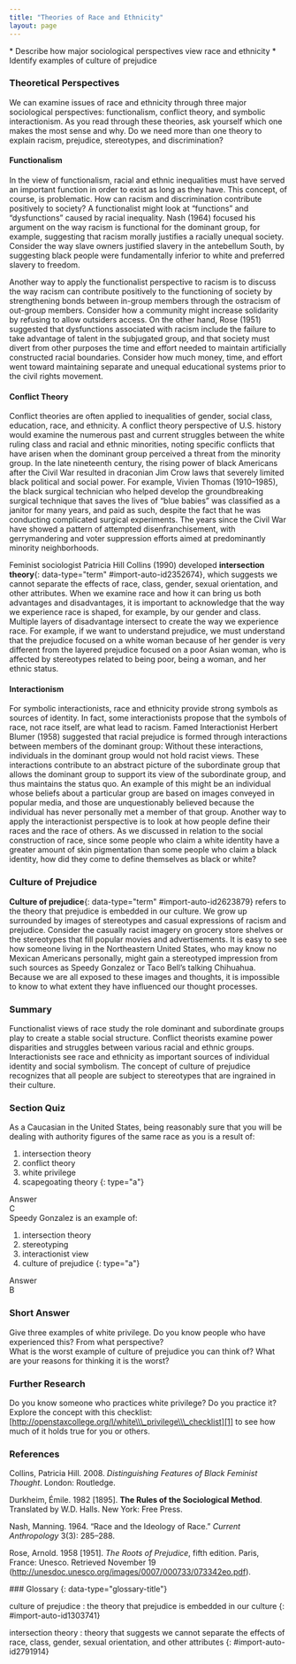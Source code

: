 ```yaml
---
title: "Theories of Race and Ethnicity"
layout: page
---
```



<div data-type="abstract" markdown="1">
* Describe how major sociological perspectives view race and ethnicity
* Identify examples of culture of prejudice

</div>

### Theoretical Perspectives

We can examine issues of race and ethnicity through three major sociological perspectives: functionalism, conflict theory, and symbolic interactionism. As you read through these theories, ask yourself which one makes the most sense and why. Do we need more than one theory to explain racism, prejudice, stereotypes, and discrimination?

#### Functionalism

In the view of functionalism, racial and ethnic inequalities must have served an important function in order to exist as long as they have. This concept, of course, is problematic. How can racism and discrimination contribute positively to society? A functionalist might look at “functions” and “dysfunctions” caused by racial inequality. Nash (1964) focused his argument on the way racism is functional for the dominant group, for example, suggesting that racism morally justifies a racially unequal society. Consider the way slave owners justified slavery in the antebellum South, by suggesting black people were fundamentally inferior to white and preferred slavery to freedom.

Another way to apply the functionalist perspective to racism is to discuss the way racism can contribute positively to the functioning of society by strengthening bonds between in-group members through the ostracism of out-group members. Consider how a community might increase solidarity by refusing to allow outsiders access. On the other hand, Rose (1951) suggested that dysfunctions associated with racism include the failure to take advantage of talent in the subjugated group, and that society must divert from other purposes the time and effort needed to maintain artificially constructed racial boundaries. Consider how much money, time, and effort went toward maintaining separate and unequal educational systems prior to the civil rights movement.

#### Conflict Theory

Conflict theories are often applied to inequalities of gender, social class, education, race, and ethnicity. A conflict theory perspective of U.S. history would examine the numerous past and current struggles between the white ruling class and racial and ethnic minorities, noting specific conflicts that have arisen when the dominant group perceived a threat from the minority group. In the late nineteenth century, the rising power of black Americans after the Civil War resulted in draconian Jim Crow laws that severely limited black political and social power. For example, Vivien Thomas (1910–1985), the black surgical technician who helped develop the groundbreaking surgical technique that saves the lives of “blue babies” was classified as a janitor for many years, and paid as such, despite the fact that he was conducting complicated surgical experiments. The years since the Civil War have showed a pattern of attempted disenfranchisement, with gerrymandering and voter suppression efforts aimed at predominantly minority neighborhoods.

Feminist sociologist Patricia Hill Collins (1990) developed **intersection theory**{: data-type="term" #import-auto-id2352674}, which suggests we cannot separate the effects of race, class, gender, sexual orientation, and other attributes. When we examine race and how it can bring us both advantages and disadvantages, it is important to acknowledge that the way we experience race is shaped, for example, by our gender and class. Multiple layers of disadvantage intersect to create the way we experience race. For example, if we want to understand prejudice, we must understand that the prejudice focused on a white woman because of her gender is very different from the layered prejudice focused on a poor Asian woman, who is affected by stereotypes related to being poor, being a woman, and her ethnic status.

#### Interactionism

For symbolic interactionists, race and ethnicity provide strong symbols as sources of identity. In fact, some interactionists propose that the symbols of race, not race itself, are what lead to racism. Famed Interactionist Herbert Blumer (1958) suggested that racial prejudice is formed through interactions between members of the dominant group: Without these interactions, individuals in the dominant group would not hold racist views. These interactions contribute to an abstract picture of the subordinate group that allows the dominant group to support its view of the subordinate group, and thus maintains the status quo. An example of this might be an individual whose beliefs about a particular group are based on images conveyed in popular media, and those are unquestionably believed because the individual has never personally met a member of that group. Another way to apply the interactionist perspective is to look at how people define their races and the race of others. As we discussed in relation to the social construction of race, since some people who claim a white identity have a greater amount of skin pigmentation than some people who claim a black identity, how did they come to define themselves as black or white?

### Culture of Prejudice

**Culture of prejudice**{: data-type="term" #import-auto-id2623879} refers to the theory that prejudice is embedded in our culture. We grow up surrounded by images of stereotypes and casual expressions of racism and prejudice. Consider the casually racist imagery on grocery store shelves or the stereotypes that fill popular movies and advertisements. It is easy to see how someone living in the Northeastern United States, who may know no Mexican Americans personally, might gain a stereotyped impression from such sources as Speedy Gonzalez or Taco Bell’s talking Chihuahua. Because we are all exposed to these images and thoughts, it is impossible to know to what extent they have influenced our thought processes.

### Summary

Functionalist views of race study the role dominant and subordinate groups play to create a stable social structure. Conflict theorists examine power disparities and struggles between various racial and ethnic groups. Interactionists see race and ethnicity as important sources of individual identity and social symbolism. The concept of culture of prejudice recognizes that all people are subject to stereotypes that are ingrained in their culture.

### Section Quiz

<div data-type="exercise" data-element-type="section-quiz">
<div data-type="problem" markdown="1">
As a Caucasian in the United States, being reasonably sure that you will be dealing with authority figures of the same race as you is a result of:

1.  intersection theory
2.  conflict theory
3.  white privilege
4.  scapegoating theory
{: type="a"}

</div>
<div data-type="solution" markdown="1">
<div data-type="title">
Answer
</div>
C

</div>
</div>

<div data-type="exercise" data-element-type="section-quiz">
<div data-type="problem" markdown="1">
Speedy Gonzalez is an example of:

1.  intersection theory
2.  stereotyping
3.  interactionist view
4.  culture of prejudice
{: type="a"}

</div>
<div data-type="solution" markdown="1">
<div data-type="title">
Answer
</div>
B

</div>
</div>

### Short Answer

<div data-type="exercise" data-element-type="short-answer">
<div data-type="problem" markdown="1">
Give three examples of white privilege. Do you know people who have experienced this? From what perspective?

</div>
</div>

<div data-type="exercise" data-element-type="short-answer">
<div data-type="problem" markdown="1">
What is the worst example of culture of prejudice you can think of? What are your reasons for thinking it is the worst?

</div>
</div>

### Further Research

Do you know someone who practices white privilege? Do you practice it? Explore the concept with this checklist: [http://openstaxcollege.org/l/white\\\_privilege\\\_checklist][1] to see how much of it holds true for you or others.

### References

Collins, Patricia Hill. 2008. *Distinguishing Features of Black Feminist Thought*. London: Routledge.

Durkheim, Émile. 1982 \[1895\]. **The Rules of the Sociological Method**. Translated by W.D. Halls. New York: Free Press.

Nash, Manning. 1964. “Race and the Ideology of Race.” *Current Anthropology* 3(3): 285–288.

Rose, Arnold. 1958 \[1951\]. *The Roots of Prejudice*, fifth edition. Paris, France: Unesco. Retrieved November 19 (http://unesdoc.unesco.org/images/0007/000733/073342eo.pdf).

<div data-type="glossary" markdown="1">
### Glossary
{: data-type="glossary-title"}

culture of prejudice
: the theory that prejudice is embedded in our culture
{: #import-auto-id1303741}

intersection theory
: theory that suggests we cannot separate the effects of race, class, gender, sexual orientation, and other attributes
{: #import-auto-id2791914}

</div>



[1]: http://openstaxcollege.org/l/white_privilege_checklist
